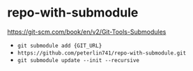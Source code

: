 # repo-with-submodule

https://git-scm.com/book/en/v2/Git-Tools-Submodules

- `git submodule add {GIT_URL}`
- `https://github.com/peterlin741/repo-with-submodule.git`
- `git submodule update --init --recursive`